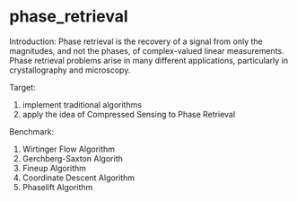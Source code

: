 # phase_retrieval

Introduction:
Phase retrieval is the recovery of a signal from only the magnitudes, and not the phases, of complex-valued linear measurements. Phase retrieval problems arise in many different applications, particularly in crystallography and microscopy.

Target:
1. implement traditional algorithms
2. apply the idea of Compressed Sensing to Phase Retrieval

Benchmark:
1. Wirtinger Flow Algorithm
2. Gerchberg-Saxton Algorith
3. Fineup Algorithm
4. Coordinate Descent Algorithm
5. Phaselift Algorithm


